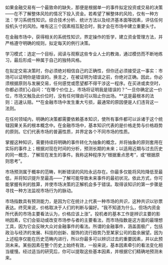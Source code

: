 
‌如果金融交易有一个最致命的缺失，那便是根据单一的事件拟定投资或交易的决策——在不了解整体风险的情况下投入资金。若希望了解整体的风险，仅有一种方法：学习系统性知识。综合技术分析、统计方法以及经济基本面等因素，评估任何投机头寸的风险。唯有这三个因素相互配合时，我才会在市场中建立重要头寸。

‌在金融市场中，获得相关的系统性知识，界定操作的哲学，建立资金管理方法，并严格遵守明确的规则，拟定每天的例行决策。

‌学习模式：选定一个目标，阅读与观察这些专业人士的教诲，通过模仿而不断地练习，最后形成一种属于自己的独特风格。

‌在拟定交易决策时，你必须绝对相信自己的正确性，但你还必须接受这一事实：市场可以证明你是错误的。换言之，在被证明为错误之前，你绝对正确。因此，你必须根据原则与发展交易，任何感觉或愿望都不得干涉这一程序。在买进或卖空时，你都必须扪心自问：“在哪个价位上，市场将证明我是错误的？”一旦你确定这一价位，市场又触及此价位时，没有任何理由可以阻止你出场。**这是最根本的法则：迅速认赔。**在金融市场中发生重大亏损，最通常的原因便是人们违背这一法则。

‌在任何领域内，明确的决策都需要依赖基本知识，使所有事件都可以诉诸于这个统辖因果关系的根本概念中。在金融市场中，基本知识代表的是价格走势与价格趋势的原则。它们代表市场的普遍性质，并界定各个不同市场的性质。

掌握这种知识，需要持续将明确的事件转化为抽象的概念，并将抽象的原则套用在实际的事件上；根据对现在时间的分析，预测长期的未来；以适用近期与过去历史的同一概念，了解现在发生的事件。我称这种程序为“根据重点思考”，或“根据原则思考”。

‌市场预测属于概率的范畴，判断错误的风险永远存在。你最多仅能将风险降低至最低，并将知识提升至最高——了解可能导致未来事件的最初状况。依此方式，你可能掌握有利的胜算，并使市场决策的正解机会多于错误。取得该知识的第一步骤是寻找一种方法监视市场行为的脉动。

‌市场指数具有预测能力，是因为它在统计上代表一种市场的共识，这种共识以钞票表达。终究来说，价格取决于人们的判断与偏好。“我不知道为什么，但场内资金所代表的市场主要看法认为，价格应该上涨”。投机者的基本工作是辨识主要的影响因素，它们会驱动或改变市场参与者的主要看法，而市场指数是这方面的最理想工具，因为它会反映大众对金融事件的看法。所谓的金融事件，涵盖面极广，包括政治与经济的发展、科技的创新、服饰的流行趋势乃至某家公司的盈余展望。因为上述程序仅能在历史范畴内进行，所以你最多可以辨识过去的重要因素，并以此预测未来。某些因素在整个历史上始终有效，一般来说，基本因素牵引的看法变化相当缓慢。经过适当的研究后，你可以提取这些基本因素，并根据它们精确地预测未来。
<!--stackedit_data:
eyJoaXN0b3J5IjpbLTk0NjA1MTU1MF19
-->